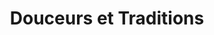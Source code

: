 ---
title: "Douceurs et Traditions"
url: /tilly-sur-seulles/douceurs-et-traditions/
shop: boulangerie
---